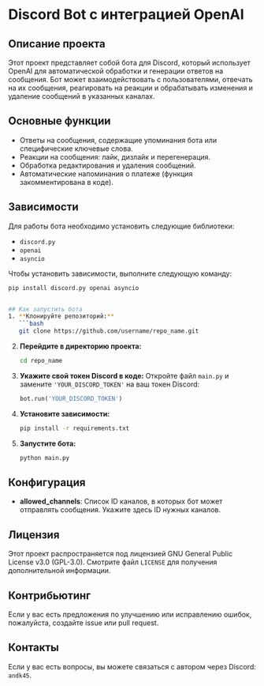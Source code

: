 # Discord Bot с интеграцией OpenAI

## Описание проекта
Этот проект представляет собой бота для Discord, который использует OpenAI для автоматической обработки и генерации ответов на сообщения. Бот может взаимодействовать с пользователями, отвечать на их сообщения, реагировать на реакции и обрабатывать изменения и удаление сообщений в указанных каналах.

## Основные функции
- Ответы на сообщения, содержащие упоминания бота или специфические ключевые слова.
- Реакции на сообщения: лайк, дизлайк и перегенерация.
- Обработка редактирования и удаления сообщений.
- Автоматические напоминания о платеже (функция закомментирована в коде).

## Зависимости
Для работы бота необходимо установить следующие библиотеки:
- `discord.py`
- `openai`
- `asyncio`

Чтобы установить зависимости, выполните следующую команду:
```bash
pip install discord.py openai asyncio


## Как запустить бота
1. **Клонируйте репозиторий:**
   ```bash
   git clone https://github.com/username/repo_name.git
   ```
2. **Перейдите в директорию проекта:**
   ```bash
   cd repo_name
   ```
3. **Укажите свой токен Discord в коде:**
   Откройте файл `main.py` и замените `'YOUR_DISCORD_TOKEN'` на ваш токен Discord:
   ```python
   bot.run('YOUR_DISCORD_TOKEN')
   ```
4. **Установите зависимости:**
   ```bash
   pip install -r requirements.txt
   ```
5. **Запустите бота:**
   ```bash
   python main.py
   ```

## Конфигурация
- **allowed_channels**: Список ID каналов, в которых бот может отправлять сообщения. Укажите здесь ID нужных каналов.

## Лицензия
Этот проект распространяется под лицензией GNU General Public License v3.0 (GPL-3.0). Смотрите файл `LICENSE` для получения дополнительной информации.

## Контрибьютинг
Если у вас есть предложения по улучшению или исправлению ошибок, пожалуйста, создайте issue или pull request.

## Контакты
Если у вас есть вопросы, вы можете связаться с автором через Discord: `andk45`.
```
